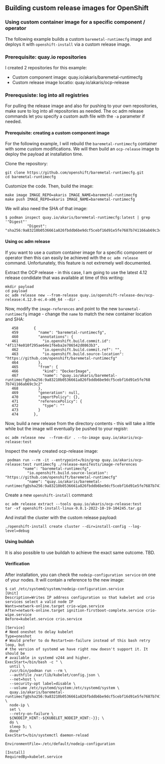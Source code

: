 ## Building custom release images for OpenShift

### Using custom container image for a specific component / operator

The following example builds a custom `baremetal-runtimecfg` image and deploys it with `openshift-install` via a custom release image.

### Prerequisite: quay.io repositories

I created 2 repositories for this example:

* Custom component image: quay.io/akaris/baremetal-runtimecfg
* Custom release image locatio: quay.io/akaris/ocp-release

### Prerequsiste: log into all registries

For pulling the release image and also for pushing to your own repositories, make sure to log into all repositories as needed. The oc adm release commands let you specify a custom auth file with the `-a` parameter if needed.

#### Prerequisite: creating a custom component image

For the following example, I will rebuild the `baremetal-runtimecfg` container with some custom modifications. We will then build an `ocp-release` image to deploy the payload at installation time.

Clone the repository:
~~~
git clone https://github.com/openshift/baremetal-runtimecfg.git
cd baremetal-runtimecfg
~~~

Customize the code. Then, build the image:
~~~
make image IMAGE_REPO=akaris IMAGE_NAME=baremetal-runtimecfg
make push IMAGE_REPO=akaris IMAGE_NAME=baremetal-runtimecfg
~~~

We will also need the SHA of that image:
~~~
$ podman inspect quay.io/akaris/baremetal-runtimecfg:latest | grep '"Digest"'
          "Digest": "sha256:9a83210b0536661a826fbddb6be9dcf5cebf16d91e5fe7687b741166ab69c3c2"
~~~

#### Using oc adm release

If you want to use a custom container image for a specific component or operator then this can easily be achieved with the `oc adm release` command. Unfortunately, this feature is not extremely well documented.

Extract the OCP release - in this case, I am going to use the latest 4.12 release condidate that was available at time of this writing:
~~~
mkdir payload
cd payload
oc adm release new --from-release quay.io/openshift-release-dev/ocp-release:4.12.0-ec.4-x86_64 --dir .
~~~

Now, modify the `image-references` and point to the new `baremetal-runtimecfg` image - change the `name` to match the new container location and SHA:
~~~
   458       {
   459         "name": "baremetal-runtimecfg",
   460         "annotations": {
   461           "io.openshift.build.commit.id": "4f1174e010f295ae64e1f6eba2e786542d0863b3",
   462           "io.openshift.build.commit.ref": "",
   463           "io.openshift.build.source-location": "https://github.com/openshift/baremetal-runtimecfg"
   464         },
   465         "from": {
   466           "kind": "DockerImage",
   467           "name": "quay.io/akaris/baremetal-runtimecfg@sha256:9a83210b0536661a826fbddb6be9dcf5cebf16d91e5fe768       7b741166ab69c3c2"
   468         },
   469         "generation": null,
   470         "importPolicy": {},
   471         "referencePolicy": {
   472           "type": ""
   473         }
   474       },
~~~

Now, build a new release from the directory contents - this will take a little while but the image will eventually be pushed to your registr:
~~~
oc adm release new  --from-dir . --to-image quay.io/akaris/ocp-release:test
~~~

Inspect the newly created ocp-release image:
~~~
 podman run --rm -it --entrypoint=/bin/grep quay.io/akaris/ocp-release:test runtimecfg ./release-manifests/image-references
        "name": "baremetal-runtimecfg",
          "io.openshift.build.source-location": "https://github.com/openshift/baremetal-runtimecfg"
          "name": "quay.io/akaris/baremetal-runtimecfg@sha256:9a83210b0536661a826fbddb6be9dcf5cebf16d91e5fe7687b741166ab69c3c2"
~~~

Create a new `openshift-install` command:
~~~
oc adm release extract --tools quay.io/akaris/ocp-release:test
tar -xf openshift-install-linux-0.0.1-2022-10-19-104245.tar.gz
~~~

And install the cluster with the custom release payload:
~~~
./openshift-install create cluster --dir=install-config --log-level=debug
~~~

#### Using buildah

It is also possible to use buildah to achieve the exact same outcome. TBD.

#### Verification

After installation, you can check the `nodeip-configuration service` on one of your nodes. It will contain a reference to the new image:
~~~
$ cat /etc/systemd/system/nodeip-configuration.service
[Unit]
Description=Writes IP address configuration so that kubelet and crio services select a valid node IP
Wants=network-online.target crio-wipe.service
After=network-online.target ignition-firstboot-complete.service crio-wipe.service
Before=kubelet.service crio.service

[Service]
# Need oneshot to delay kubelet
Type=oneshot
# Would prefer to do Restart=on-failure instead of this bash retry loop, but
# the version of systemd we have right now doesn't support it. It should be
# available in systemd v244 and higher.
ExecStart=/bin/bash -c " \
  until \
  /usr/bin/podman run --rm \
  --authfile /var/lib/kubelet/config.json \
  --net=host \
  --security-opt label=disable \
  --volume /etc/systemd/system:/etc/systemd/system \
  quay.io/akaris/baremetal-runtimecfg@sha256:9a83210b0536661a826fbddb6be9dcf5cebf16d91e5fe7687b741166ab69c3c2 \
  node-ip \
  set \
  --retry-on-failure \
  ${NODEIP_HINT:-${KUBELET_NODEIP_HINT:-}}; \
  do \
  sleep 5; \
  done"
ExecStart=/bin/systemctl daemon-reload

EnvironmentFile=-/etc/default/nodeip-configuration

[Install]
RequiredBy=kubelet.service
~~~
